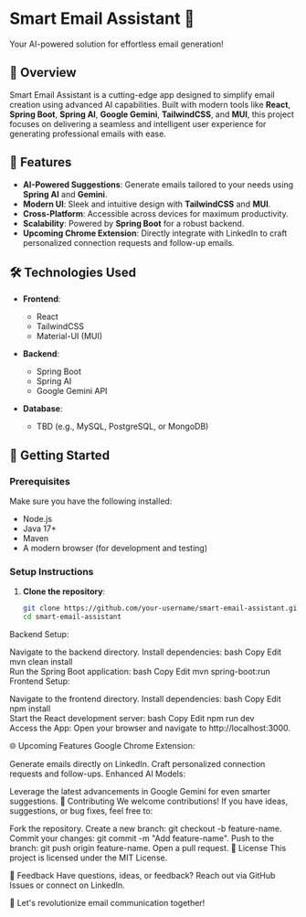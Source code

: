 # Smart Email Assistant 🚀  
Your AI-powered solution for effortless email generation!  

## 🌟 Overview  
Smart Email Assistant is a cutting-edge app designed to simplify email creation using advanced AI capabilities. Built with modern tools like **React**, **Spring Boot**, **Spring AI**, **Google Gemini**, **TailwindCSS**, and **MUI**, this project focuses on delivering a seamless and intelligent user experience for generating professional emails with ease.  

## 🎯 Features  
- **AI-Powered Suggestions**: Generate emails tailored to your needs using **Spring AI** and **Gemini**.  
- **Modern UI**: Sleek and intuitive design with **TailwindCSS** and **MUI**.  
- **Cross-Platform**: Accessible across devices for maximum productivity.  
- **Scalability**: Powered by **Spring Boot** for a robust backend.  
- **Upcoming Chrome Extension**: Directly integrate with LinkedIn to craft personalized connection requests and follow-up emails.  

## 🛠️ Technologies Used  
- **Frontend**:  
  - React  
  - TailwindCSS  
  - Material-UI (MUI)  

- **Backend**:  
  - Spring Boot  
  - Spring AI  
  - Google Gemini API  

- **Database**:  
  - TBD (e.g., MySQL, PostgreSQL, or MongoDB)  

## 🚀 Getting Started  

### Prerequisites  
Make sure you have the following installed:  
- Node.js  
- Java 17+  
- Maven  
- A modern browser (for development and testing)  

### Setup Instructions  

1. **Clone the repository**:  
   ```bash  
   git clone https://github.com/your-username/smart-email-assistant.git  
   cd smart-email-assistant  
Backend Setup:

Navigate to the backend directory.
Install dependencies:
bash
Copy
Edit
mvn clean install  
Run the Spring Boot application:
bash
Copy
Edit
mvn spring-boot:run  
Frontend Setup:

Navigate to the frontend directory.
Install dependencies:
bash
Copy
Edit
npm install  
Start the React development server:
bash
Copy
Edit
npm run dev  
Access the App:
Open your browser and navigate to http://localhost:3000.

🌐 Upcoming Features
Google Chrome Extension:

Generate emails directly on LinkedIn.
Craft personalized connection requests and follow-ups.
Enhanced AI Models:

Leverage the latest advancements in Google Gemini for even smarter suggestions.
🤝 Contributing
We welcome contributions! If you have ideas, suggestions, or bug fixes, feel free to:

Fork the repository.
Create a new branch: git checkout -b feature-name.
Commit your changes: git commit -m "Add feature-name".
Push to the branch: git push origin feature-name.
Open a pull request.
📄 License
This project is licensed under the MIT License.

💬 Feedback
Have questions, ideas, or feedback? Reach out via GitHub Issues or connect on LinkedIn.

🌟 Let's revolutionize email communication together!
